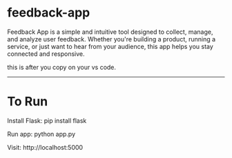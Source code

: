 <!DOCTYPE html>
<html lang="en">
<head>
    <meta charset="UTF-8">
    <meta name="viewport" content="width=device-width, initial-scale=1.0">
</head>
<body>
      <h1>feedback-app</h1>
      <p>Feedback App is a simple and intuitive tool designed to collect, manage, and analyze user feedback. Whether you're building a product, running a service, or just want to hear from your audience, this app helps you stay connected and responsive.</p>
<p>this is after you copy on your vs code.</p>
<hr>
<h1>To Run</h1>
<p>Install Flask:  pip install flask </p>
<p>Run app:  python app.py </p>
<p> Visit: http://localhost:5000 </p>
    
</body>
</html>

